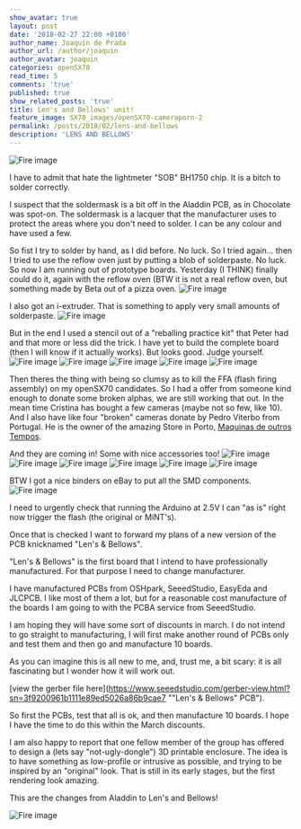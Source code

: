 ```yaml
---
show_avatar: true
layout: post
date: '2018-02-27 22:00 +0100'
author_name: Joaquín de Prada
author_url: /author/joaquin
author_avatar: joaquin
categories: openSX70
read_time: 5
comments: 'true'
published: true
show_related_posts: 'true'
title: Len's and Bellows' unit!
feature_image: SX70_images/openSX70-cameraporn-2
permalink: /posts/2018/02/lens-and-bellows
description: 'LENS AND BELLOWS'
---
```

![Fire image]({{site.url}}/{{site.baseurl}}img/2018/02/lens-and-bellows-02.jpg)

I have to admit that hate the lightmeter "SOB" BH1750 chip. It is a bitch to solder correctly. 

I suspect that the soldermask is a bit off in the Aladdin PCB, as in Chocolate was spot-on. 
The soldermask is a lacquer that the manufacturer uses to protect the areas where you don't need to solder. I can be any colour and have used a few.

So fist I try to solder by hand, as I did before. No luck. So I tried again... then I tried to use the reflow oven just by putting a blob of solderpaste.
No luck. So now I am running out of prototype boards. 
Yesterday (I THINK) finally could do it, again with the reflow oven (BTW it is not a real reflow oven, but something made by Beta out of a pizza oven.
![Fire image]({{site.url}}/{{site.baseurl}}img/2018/02/lens-and-bellows-01.jpg)

I also got an i-extruder. That is something to apply very small amounts of solderpaste. 
![Fire image]({{site.url}}/{{site.baseurl}}img/2018/02/lens-and-bellows-11.jpg)

But in the end I used a stencil out of a "reballing practice kit" that Peter had and that more or less did the trick.
I have yet to build the complete board (then I will know if it actually works). But looks good. Judge yourself.
![Fire image]({{site.url}}/{{site.baseurl}}img/2018/02/lens-and-bellows-12.jpg)
![Fire image]({{site.url}}/{{site.baseurl}}img/2018/02/lens-and-bellows-13.jpg)
![Fire image]({{site.url}}/{{site.baseurl}}img/2018/02/lens-and-bellows-16.jpg)
![Fire image]({{site.url}}/{{site.baseurl}}img/2018/02/lens-and-bellows-15.jpg)
![Fire image]({{site.url}}/{{site.baseurl}}img/2018/02/lens-and-bellows-14.jpg)

Then theres the thing with being so clumsy as to kill the FFA (flash firing assembly) on my openSX70 candidates.
So I had a offer from someone kind enough to donate some broken alphas, we are still working that out. In the mean time Cristina has bought a few cameras (maybe not so few, like 10). And I also have like four "broken" cameras donate by Pedro Viterbo from Portugal. He is the owner of the amazing Store in Porto, [Maquinas de outros Tempos](http://maquinasdeoutrostempos.com/?lang=en).

And they are coming in! Some with nice accessories too!
![Fire image]({{site.url}}/{{site.baseurl}}img/2018/02/lens-and-bellows-05.jpg)
![Fire image]({{site.url}}/{{site.baseurl}}img/2018/02/lens-and-bellows-06.jpg)
![Fire image]({{site.url}}/{{site.baseurl}}img/2018/02/lens-and-bellows-07.jpg)
![Fire image]({{site.url}}/{{site.baseurl}}img/2018/02/lens-and-bellows-08.jpg)
![Fire image]({{site.url}}/{{site.baseurl}}img/2018/02/lens-and-bellows-09.jpg)
![Fire image]({{site.url}}/{{site.baseurl}}img/2018/02/lens-and-bellows-10.jpg)


BTW I got a nice binders on eBay to put all the SMD components.
![Fire image]({{site.url}}/{{site.baseurl}}img/2018/02/lens-and-bellows-04.jpg)

I need to urgently check that running the Arduino at 2.5V I can "as is" right now trigger the flash (the original or MiNT's).

Once that is checked I want to forward my plans of a new version of the PCB knicknamed "Len's & Bellows".

"Len's & Bellows" is the first board that I intend to have professionally manufactured. For that purpose I need to change manufacturer.

I have manufactured PCBs from OSHpark, SeeedStudio, EasyEda and JLCPCB. 
I like most of them a lot, but for a reasonable cost manufacture of the boards I am going to with the PCBA service from SeeedStudio.

I am hoping they will have some sort of discounts in march.
I do not intend to go straight to manufacturing, I will first make another round of PCBs only and test them and then go and manufacture 10 boards.

As you can imagine this is all new to me, and, trust me, a bit scary: it is all fascinating but I wonder how it will work out.

[view the gerber file here](https://www.seeedstudio.com/gerber-view.html?sn=3f9200961b1111e89ed5026a86b9cae7 ""Len's & Bellows" PCB").

So first the PCBs, test that all is ok, and then manufacture 10 boards. I hope I have the time to do this within the March discounts.

I am also happy to report that one fellow member of the group has offered to design a (lets say "not-ugly-dongle") 3D printable enclosure.
The idea is to have something as low-profile or intrusive as possible, and trying to be inspired by an "original" look. That is still in its early stages, but the first rendering look amazing.

This are the changes from Aladdin to Len's and Bellows!

![Fire image]({{site.url}}/{{site.baseurl}}img/2018/02/lens-and-bellows-17.jpg)
